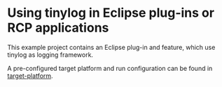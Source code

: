 # Using tinylog in Eclipse plug-ins or RCP applications

This example project contains an Eclipse plug-in and feature, which use tinylog as logging framework.

A pre-configured target platform and run configuration can be found in [target-platform](https://github.com/pmwmedia/tinylog-eclipse-plugin-example/tree/v1/target-platform).
